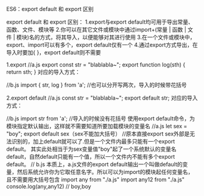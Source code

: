 ES6：export default 和 export 区别

export default 和 export 区别：
1.export与export default均可用于导出常量、函数、文件、模块等
2.你可以在其它文件或模块中通过import+(常量 | 函数 | 文件 | 模块)名的方式，将其导入，以便能够对其进行使用
3.在一个文件或模块中，export、import可以有多个，export default仅有一个
4.通过export方式导出，在导入时要加{ }，export default则不需要

1.export
//a.js
export const str = "blablabla~";
export function log(sth) { 
  return sth;
}
对应的导入方式：

//b.js
import { str, log } from 'a'; //也可以分开写两次，导入的时候带花括号

2.export default
//a.js
const str = "blablabla~";
export default str;
对应的导入方式：

//b.js
import str from 'a'; //导入的时候没有花括号
使用export default命令，为模块指定默认输出，这样就不需要知道所要加载模块的变量名
//a.js
let sex = "boy";
export default sex（sex不能加大括号）
//原本直接export sex外部是无法识别的，加上default就可以了.但是一个文件内最多只能有一个export default。
其实此处相当于为sex变量值"boy"起了一个系统默认的变量名default，自然default只能有一个值，所以一个文件内不能有多个export default。
// b.js
本质上，a.js文件的export default输出一个叫做default的变量，然后系统允许你为它取任意名字。所以可以为import的模块起任何变量名，且不需要用大括号包含
import any from "./a.js"
import any12 from "./a.js" 
console.log(any,any12)   // boy,boy
